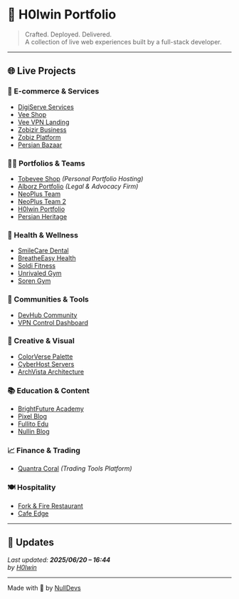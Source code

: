 # 🚀 H0lwin Portfolio

> Crafted. Deployed. Delivered.  
> A collection of live web experiences built by a full-stack developer.

---

## 🌐 Live Projects

### 🛒 E-commerce & Services
- [DigiServe Services](https://v0-digital-service-website.vercel.app/)  
- [Vee Shop](https://v0-vee-shop-website.vercel.app/)
- [Vee VPN Landing](https://v0-vee-vpn-landing-page.vercel.app/)
- [Zobizir Business](https://v0-zobizir.vercel.app/)
- [Zobiz Platform](https://v0-zobizplatform.vercel.app/)
- [Persian Bazaar](https://v0-persianecommerce-no5wvx.vercel.app/)

### 🧑‍💼 Portfolios & Teams
- [Tobevee Shop](https://tobevee.shop/) *(Personal Portfolio Hosting)*  
- [Alborz Portfolio](https://heroinsh.github.io/alborz/) *(Legal & Advocacy Firm)*  
- [NeoPlus Team](https://v0-neo-plus-team-page.vercel.app/)
- [NeoPlus Team 2](https://v0-neoplusteam2.vercel.app/)
- [H0lwin Portfolio](https://v0-h0lwin-portfolio.vercel.app/)
- [Persian Heritage](https://v0-persian-website.vercel.app/)

### 🏥 Health & Wellness
- [SmileCare Dental](https://v0-dental-clinic-design.vercel.app/)
- [BreatheEasy Health](https://v0-respiratory-health-ui-design-3vqifb.vercel.app/)
- [Soldi Fitness](https://v0-gym-website-design.vercel.app/)
- [Unrivaled Gym](https://v0-gym-user-interface.vercel.app/)
- [Soren Gym](http://soren-gym.netlify.app/)

### 🧠 Communities & Tools
- [DevHub Community](https://v0-developer-community-platform.vercel.app/)
- [VPN Control Dashboard](https://v0-vpn-dashboard-requirements-onnfdi.vercel.app/)

### 🎨 Creative & Visual
- [ColorVerse Palette](https://v0-futuristic-color-palette-platfo.vercel.app/)
- [CyberHost Servers](https://v0-futuristic-server-website.vercel.app/)
- [ArchVista Architecture](https://v0-website-architecture.vercel.app/)

### 📚 Education & Content
- [BrightFuture Academy](https://v0-school-website-redesign.vercel.app/)
- [Pixel Blog](https://v0-pixel-blog.vercel.app/)
- [Fullito Edu](https://v0-fullito-website-design.vercel.app/)
- [Nullin Blog](http://nullin.ir)

### 📈 Finance & Trading
- [Quantra Coral](https://v0-tradingcalculator.vercel.app/) *(Trading Tools Platform)*

### 🍽️ Hospitality
- [Fork & Fire Restaurant](https://v0-restaurantwebsite.vercel.app/)
- [Cafe Edge](http://espresso-edge.netlify.app/)

---

## 📌 Updates
_Last updated: **2025/06/20 – 16:44**  
by [H0lwin](https://t.me/H0lwin_P)_

---
Made with 🖤 by [NullDevs](https://github.com/H0lwin/nulldevs)
